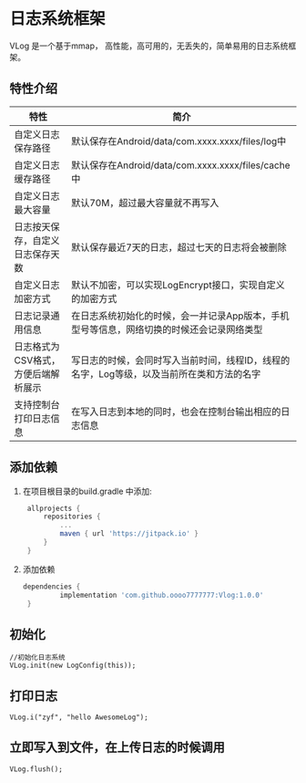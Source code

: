 # 日志系统框架

VLog 是一个基于mmap， 高性能，高可用的，无丢失的，简单易用的日志系统框架。

## 特性介绍  

| 特性|简介|
| ------ | ------ |
|自定义日志保存路径 |默认保存在Android/data/com.xxxx.xxxx/files/log中|
|自定义日志缓存路径|默认保存在Android/data/com.xxxx.xxxx/files/cache中|
|自定义日志最大容量|默认70M，超过最大容量就不再写入|
|日志按天保存，自定义日志保存天数|默认保存最近7天的日志，超过七天的日志将会被删除|
|自定义日志加密方式|默认不加密，可以实现LogEncrypt接口，实现自定义的加密方式|
|日志记录通用信息|在日志系统初始化的时候，会一并记录App版本，手机型号等信息，网络切换的时候还会记录网络类型|
|日志格式为CSV格式，方便后端解析展示|写日志的时候，会同时写入当前时间，线程ID，线程的名字，Log等级，以及当前所在类和方法的名字|
|支持控制台打印日志信息|在写入日志到本地的同时，也会在控制台输出相应的日志信息|

## 添加依赖

1. 在项目根目录的build.gradle 中添加:

   ```groovy
   	allprojects {
   		repositories {
   			...
   			maven { url 'https://jitpack.io' }
   		}
   	}
   ```

2. 添加依赖

   ```groovy
   dependencies {
   	        implementation 'com.github.oooo7777777:Vlog:1.0.0'
   	}
   ```

## 初始化
```
//初始化日志系统
VLog.init(new LogConfig(this));
```

## 打印日志

```
VLog.i("zyf", "hello AwesomeLog");
```

## 立即写入到文件，在上传日志的时候调用

```
VLog.flush();
```